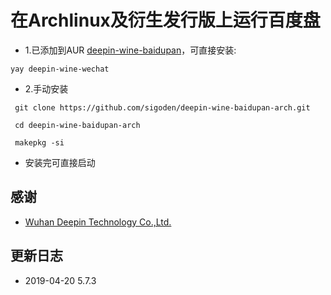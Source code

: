 # 在Archlinux及衍生发行版上运行百度盘

* 1.已添加到AUR [deepin-wine-baidupan](https://aur.archlinux.org/packages/deepin-wine-baidupan/)，可直接安装:
```shell
yay deepin-wine-wechat
```

* 2.手动安装

```shell
 git clone https://github.com/sigoden/deepin-wine-baidupan-arch.git

 cd deepin-wine-baidupan-arch
  
 makepkg -si
```
* 安装完可直接启动

## 感谢

* [Wuhan Deepin Technology Co.,Ltd.](http://www.deepin.org/)

## 更新日志

* 2019-04-20 5.7.3
